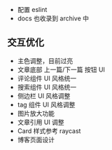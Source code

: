 - 配置 eslint
- docs 也收录到 archive 中

## 交互优化

- 主色调整，目前过亮
- 文章底部 上一篇/下一篇 按钮 UI
- 评论组件 UI 风格统一
- 搜索组件 UI 风格统一
- 侧边栏 UI 风格调整
- tag 组件 UI 风格调整
- 图片放大功能
- 文章引用 UI 调整
- Card 样式参考 raycast
- 博客页面设计

